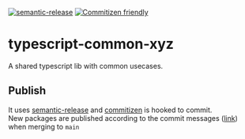 [![semantic-release](https://img.shields.io/badge/%20%20%F0%9F%93%A6%F0%9F%9A%80-semantic--release-e10079.svg)](https://github.com/semantic-release/semantic-release)
[![Commitizen friendly](https://img.shields.io/badge/commitizen-friendly-brightgreen.svg)](http://commitizen.github.io/cz-cli/)


# typescript-common-xyz
A shared typescript lib with common usecases.

## Publish
It uses [semantic-release](https://github.com/semantic-release/semantic-release) and [commitizen](https://github.com/commitizen/cz-cli) is hooked to commit.   
New packages are published according to the commit messages ([link](https://github.com/semantic-release/semantic-release#commit-message-format)) when merging to `main` 